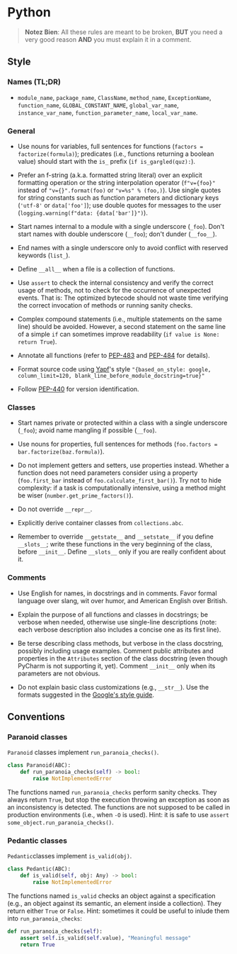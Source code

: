 # Python

> **Notez Bien**: All these rules are meant to be broken, **BUT** you need a very good reason **AND** you must explain it in a comment.

## Style

### Names (TL;DR)

* `module_name`, `package_name`, `ClassName`, `method_name`, `ExceptionName`, `function_name`, `GLOBAL_CONSTANT_NAME`, `global_var_name`, `instance_var_name`, `function_parameter_name`, `local_var_name`.

### General

* Use nouns for variables, full sentences for functions (`factors = factorize(formula)`); predicates (i.e., functions returning a boolean value) should start with the `is_` prefix (`if is_gargled(quz):`).

* Prefer an f-string (a.k.a. formatted string literal) over an explicit formatting operation or the string interpolation operator (`f"v={foo}"` instead of `"v={}".format(foo)` or `"v=%s" % (foo,)`). Use single quotes for string constants such as function parameters and dictionary keys (`'utf-8'` or `data['foo']`); use double quotes for messages to the user (`logging.warning(f"data: {data['bar']}")`).

* Start names internal to a module with a single underscore (`_foo`). Don't start names with double underscore (`__foo`); don't dunder (`__foo__`).

* End names with a single underscore only to avoid conflict with reserved keywords (`list_`).

* Define `__all__` when a file is a collection of functions.

* Use `assert` to check the internal consistency and verify the correct usage of methods, not to check for the occurrence of unexpected events. That is: The optimized bytecode should not waste time verifying the correct invocation of methods or running sanity checks.

* Complex compound statements (i.e., multiple statements on the same line) should be avoided. However, a second statement on the same line of a simple `if` can sometimes improve readability (`if value is None: return True`).

* Annotate all functions (refer to [PEP-483](https://www.python.org/dev/peps/pep-0483/) and [PEP-484](https://www.python.org/dev/peps/pep-0484/) for details).

* Format source code using [Yapf](https://github.com/google/yapf)'s style `"{based_on_style: google, column_limit=120, blank_line_before_module_docstring=true}"`

* Follow [PEP-440](https://www.python.org/dev/peps/pep-0440/) for version identification.

### Classes

* Start names private or protected within a class with a single underscore (`_foo`); avoid name mangling if possible (`__foo`).

* Use nouns for properties, full sentences for methods (`foo.factors = bar.factorize(baz.formula)`).

* Do not implement getters and setters, use properties instead. Whether a function does not need parameters consider using a property (`foo.first_bar` instead of `foo.calculate_first_bar()`). Try not to hide complexity: if a task is computationally intensive, using a method might be wiser (`number.get_prime_factors()`). 

* Do not override `__repr__`.

* Explicitly derive container classes from `collections.abc`.

* Remember to override `__getstate__` and `__setstate__` if you define `__slots__`; write these functions in the very beginning of the class, before `__init__`. Define `__slots__` only if you are really confident about it.

### Comments

* Use English for names, in docstrings and in comments. Favor formal language over slang, wit over humor, and American English over British.

* Explain the purpose of all functions and classes in docstrings; be verbose when needed, otherwise use single-line descriptions (note: each verbose description also includes a concise one as its first line). 

* Be terse describing class methods, but verbose in the class docstring, possibly including usage examples. Comment public attributes and properties in the `Attributes` section of the class docstring (even though PyCharm is not supporting it, yet). Comment `__init__` only when its parameters are not obvious.

* Do not explain basic class customizations (e.g., `__str__`).  Use the formats suggested in the [Google's style guide](https://google.github.io/styleguide/pyguide.html&#35;383-functions-and-methods).

## Conventions

### Paranoid classes

`Paranoid` classes implement `run_paranoia_checks()`.

```python
class Paranoid(ABC):
    def run_paranoia_checks(self) -> bool:
        raise NotImplementedError
```

The functions named `run_paranoia_checks` perform sanity checks. They always return `True`, but stop the execution throwing an exception as soon as an inconsistency is detected. The functions are not supposed to be called in production environments (i.e., when `-O` is used). Hint: it is safe to use `assert some_object.run_paranoia_checks()`. 

### Pedantic classes

`Pedantic`classes implement `is_valid(obj)`.

```python
class Pedantic(ABC):
    def is_valid(self, obj: Any) -> bool:
        raise NotImplementedError
```

The functions named `is_valid` checks an object against a specification (e.g., an object against its semantic, an element inside a collection). They return either `True` or `False`. Hint: sometimes it could be useful to inlude them into `run_paranoia_checks`:

```python
def run_paranoia_checks(self):
    assert self.is_valid(self.value), "Meaningful message"
    return True
```
